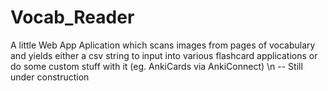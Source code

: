 # Vocab_Reader
A little Web App Aplication which scans images from pages of vocabulary and yields either a csv string to input into various flashcard applications or do some custom stuff with it (eg. AnkiCards via AnkiConnect) \n -- Still under construction
